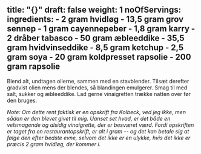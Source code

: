 title: "{}"
draft: false
weight: 1
noOfServings: 
ingredients:
	- 2 gram hvidløg
	- 13,5 gram grov sennep
	- 1 gram cayennepeber
	- 1,8 gram karry
	- 2 dråber tabasco
	- 50 gram æbleeddike
	- 35,5 gram hvidvinseddike
	- 8,5 gram ketchup
	- 2,5 gram soya
	- 20 gram koldpresset rapsolie
	- 200 gram rapsolie
---

Blend alt, undtagen olierne, sammen med en stavblender. Tilsæt derefter
gradvist olien mens der blendes, så blandingen emulgerer. Smag til med
salt, sukker og æbleeddike. Lad gerne vinaigretten trække natten over
før den bruges.

*Note: Om dette rent faktisk er en opskrift fra Kolbeck, ved jeg ikke,
men sådan er den blevet givet til mig. Uanset set hvad, er det både en
velsmagende og alsidig vinaigrette, der er besværet værd. Fordi
opskriften er taget fra en restaurantopskrift, er alt i gram -- og det
kan betale sig at følge den efter bedste evne, selvom det ikke er en
ulykke, hvis det ikke er præcis 2 gram hvidløg, der kommer i.*


